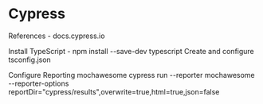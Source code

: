 # Cypress 
References - docs.cypress.io


Install TypeScript - npm install --save-dev typescript
Create and configure tsconfig.json

Configure Reporting mochawesome
cypress run --reporter mochawesome \
  --reporter-options reportDir="cypress/results",overwrite=true,html=true,json=false
  
